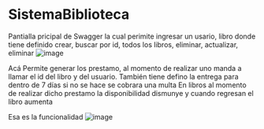 # SistemaBiblioteca

Pantialla pricipal de Swagger 
la cual perimite ingresar un usario, libro donde tiene definido crear, buscar por id, todos los libros, eliminar, actualizar, eliminar
![image](https://github.com/johan2021283/SistemaBiblioteca/assets/99548614/edff7684-0123-4f57-9fbd-1ee925ede5e6)


Acá Permite generar los prestamo, al momento de realizar uno manda a llamar el id del libro y del usuario. También tiene defino la entrega
para dentro de 7 días si no se hace se cobrara una multa
En libros al momento de realizar dicho prestamo la disponibilidad dismunye y cuando regresan el libro aumenta

Esa es la funcionalidad
![image](https://github.com/johan2021283/SistemaBiblioteca/assets/99548614/87914163-ae38-42f1-bdce-95f988522215)

